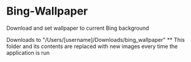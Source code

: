 # Bing-Wallpaper
Download and set wallpaper to current Bing background

Downloads to "/Users/[username]/Downloads/bing_wallpaper"
** This folder and its contents are replaced with new images every time the application is run
